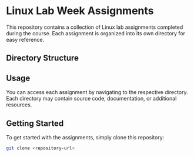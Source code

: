 # Linux Lab Week Assignments

This repository contains a collection of Linux lab assignments completed during the course. Each assignment is organized into its own directory for easy reference.

## Directory Structure


## Usage

You can access each assignment by navigating to the respective directory. Each directory may contain source code, documentation, or additional resources.

## Getting Started

To get started with the assignments, simply clone this repository:

```bash
git clone <repository-url>
